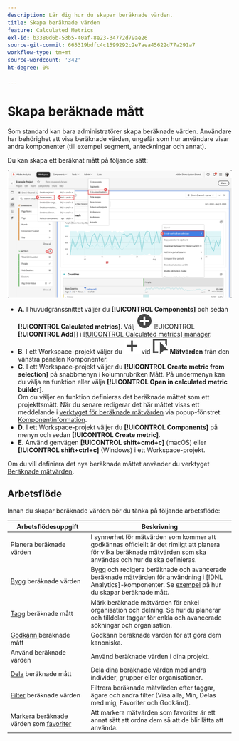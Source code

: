 ```yaml
---
description: Lär dig hur du skapar beräknade värden.
title: Skapa beräknade värden
feature: Calculated Metrics
exl-id: b3380d6b-53b5-40af-8e23-34772d79ae26
source-git-commit: 665319bdfc4c1599292c2e7aea45622d77a291a7
workflow-type: tm+mt
source-wordcount: '342'
ht-degree: 0%

---
```


# Skapa beräknade mått

Som standard kan bara administratörer skapa beräknade värden. Användare har behörighet att visa beräknade värden, ungefär som hur användare visar andra komponenter (till exempel segment, anteckningar och annat).

Du kan skapa ett beräknat mått på följande sätt:

![Olika sätt att skapa ett mått](assets/create-metric.png)

* **A**. I huvudgränssnittet väljer du **[!UICONTROL Components]** och sedan **[!UICONTROL Calculated metrics]**. Välj ![AddCircle](/help/assets/icons/AddCircle.svg) [!UICONTROL **[!UICONTROL Add]**] i [[!UICONTROL Calculated metrics] manager](cm-manager.md).
* **B**. I ett Workspace-projekt väljer du ![Lägg till](/help/assets/icons/Add.svg) vid ![Händelse](/help/assets/icons/Event.svg) **Mätvärden** från den vänstra panelen Komponenter.
* **C**. I ett Workspace-projekt väljer du **[!UICONTROL Create metric from selection]** på snabbmenyn i kolumnrubriken Mått. På undermenyn kan du välja en funktion eller välja **[!UICONTROL Open in calculated metric builder]**. <br/>Om du väljer en funktion definieras det beräknade måttet som ett projekttsmått. När du senare redigerar det här måttet visas ett meddelande i [verktyget för beräknade mätvärden](/help/analyze/analysis-workspace/components/use-components-in-workspace.md) via popup-fönstret [Komponentinformation](c-build-metrics/cm-build-metrics.md).
* **D**. I ett Workspace-projekt väljer du **[!UICONTROL Components]** på menyn och sedan **[!UICONTROL Create metric]**.
* **E**. Använd genvägen **[!UICONTROL shift+cmd+c]** (macOS) eller **[!UICONTROL shift+ctrl+c]** (Windows) i ett Workspace-projekt.

Om du vill definiera det nya beräknade måttet använder du verktyget [Beräknade mätvärden](c-build-metrics/cm-build-metrics.md).


## Arbetsflöde

Innan du skapar beräknade värden bör du tänka på följande arbetsflöde:

| Arbetsflödesuppgift | Beskrivning |
| --- | --- |
| Planera beräknade värden | I synnerhet för mätvärden som kommer att godkännas officiellt är det rimligt att planera för vilka beräknade mätvärden som ska användas och hur de ska definieras. |
| [Bygg](c-build-metrics/cm-build-metrics.md) beräknade värden | Bygg och redigera beräknade och avancerade beräknade mätvärden för användning i [!DNL Analytics]-komponenter.  Se [exempel](c-build-metrics/cm-build-metrics.md) på hur du skapar beräknade mått. |
| [Tagg](cm-tagging.md) beräknade mått | Märk beräknade mätvärden för enkel organisation och delning. Se hur du planerar och tilldelar taggar för enkla och avancerade sökningar och organisation. |
| [Godkänn ](cm-approving.md) beräknade mått | Godkänn beräknade värden för att göra dem kanoniska. |
| Använd beräknade värden | Använd beräknade värden i dina projekt. |
| [Dela](cm-sharing.md) beräknade mått | Dela dina beräknade värden med andra individer, grupper eller organisationer. |
| [Filter](cm-filter.md) beräknade värden | Filtrera beräknade mätvärden efter taggar, ägare och andra filter (Visa alla, Min, Delas med mig, Favoriter och Godkänd). |
| Markera beräknade värden som [favoriter](cm-finding.md) | Att markera mätvärden som favoriter är ett annat sätt att ordna dem så att de blir lätta att använda. |
